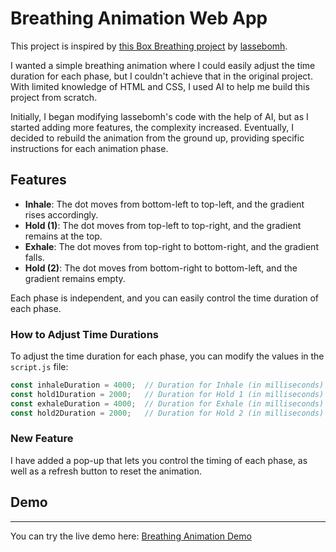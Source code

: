 # Breathing Animation Web App

This project is inspired by [this Box Breathing project](https://github.com/lassebomh/box-breathing) by [lassebomh](https://github.com/lassebomh).

I wanted a simple breathing animation where I could easily adjust the time duration for each phase, but I couldn't achieve that in the original project. With limited knowledge of HTML and CSS, I used AI to help me build this project from scratch.

Initially, I began modifying lassebomh's code with the help of AI, but as I started adding more features, the complexity increased. Eventually, I decided to rebuild the animation from the ground up, providing specific instructions for each animation phase.

## Features

- **Inhale**: The dot moves from bottom-left to top-left, and the gradient rises accordingly.
- **Hold (1)**: The dot moves from top-left to top-right, and the gradient remains at the top.
- **Exhale**: The dot moves from top-right to bottom-right, and the gradient falls.
- **Hold (2)**: The dot moves from bottom-right to bottom-left, and the gradient remains empty.

Each phase is independent, and you can easily control the time duration of each phase.

### How to Adjust Time Durations

To adjust the time duration for each phase, you can modify the values in the `script.js` file:

```javascript
const inhaleDuration = 4000;  // Duration for Inhale (in milliseconds)
const hold1Duration = 2000;   // Duration for Hold 1 (in milliseconds)
const exhaleDuration = 4000;  // Duration for Exhale (in milliseconds)
const hold2Duration = 2000;   // Duration for Hold 2 (in milliseconds)
```

### New Feature
I have added a pop-up that lets you control the timing of each phase, as well as a refresh button to reset the animation.

## Demo
----

You can try the live demo here: [Breathing Animation Demo](https://negisagar.github.io/breathing_box_animation/)
